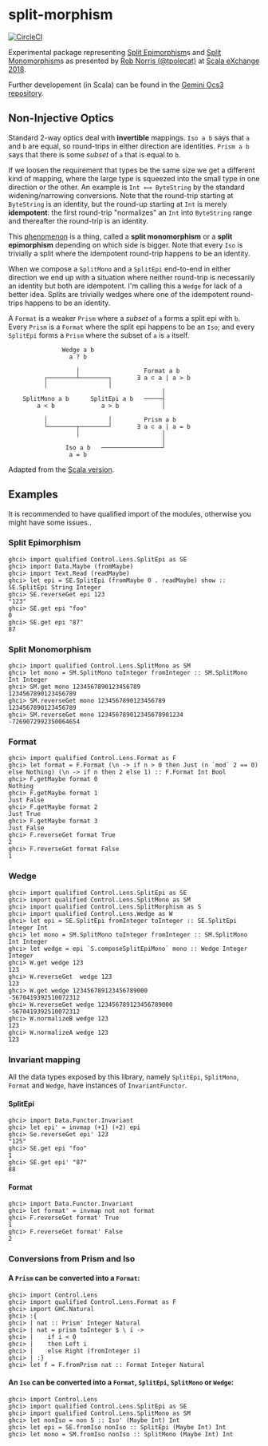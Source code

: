 split-morphism
==============

[![CircleCI](https://circleci.com/gh/gvolpe/split-morphism/tree/master.svg?style=svg)](https://circleci.com/gh/gvolpe/split-morphism/tree/master)

Experimental package representing [Split Epimorphism](https://ncatlab.org/nlab/show/split+epimorphism)s and [Split Monomorphism](https://ncatlab.org/nlab/show/split+monomorphism)s as presented by [Rob Norris (@tpolecat)](https://github.com/tpolecat) at [Scala eXchange 2018](https://skillsmatter.com/skillscasts/11626-keynote-pushing-types-and-gazing-at-the-stars).

Further developement (in Scala) can be found in the [Gemini Ocs3
repository](https://github.com/gemini-hlsw/ocs3/tree/v0.11.13/modules/core/shared/src/main/scala/gem/optics).

## Non-Injective Optics

Standard 2-way optics deal with **invertible** mappings. `Iso a b` says that `a` and `b` are equal, so round-trips in either direction are identities. `Prism a b` says that there is some *subset* of `a` that is equal to `b`.

If we loosen the requirement that types be the same size we get a different kind of mapping, where the large type is squeezed into the small type in one direction or the other. An example is `Int ⟺ ByteString` by the standard widening/narrowing conversions. Note that the round-trip starting at `ByteString` is an identity, but the round-up starting at `Int` is merely **idempotent**: the first round-trip "normalizes" an `Int` into `ByteString` range and thereafter the round-trip is an identity.

This [phenomenon](https://ncatlab.org/nlab/show/split+epimorphism) is a thing, called a **split monomorphism** or a **split epimorphism** depending on which side is bigger. Note that every `Iso` is trivially a split where the idempotent round-trip happens to be an identity.

When we compose a `SplitMono` and a `SplitEpi` end-to-end in either direction we end up with a situation where neither round-trip is necessarily an identity but both are idempotent. I'm calling this a `Wedge` for lack of a better idea. Splits are trivially wedges where one of the idempotent round-trips happens to be an identity.

A `Format` is a weaker `Prism` where a *subset* of `a` forms a split epi with `b`. Every `Prism` is a `Format` where the split epi happens to be an `Iso`; and every `SplitEpi` forms a `Prism` where the subset of `a` is `a` itself.


```
               Wedge a b
                 a ? b

                   │                  Format a b
          ┌────────┴────────┐       ∃ a ⊂ a | a > b
          │                 │
                                           │
    SplitMono a b      SplitEpi a b   ─────┤
        a < b             a > b            │

          │                 │         Prism a b
          └────────┬────────┘       ∃ a ⊂ a | a = b
                   │                       │
                                           │
                Iso a b   ─────────────────┘
                 a = b
```

Adapted from the [Scala
version](https://github.com/gemini-hlsw/ocs3/blob/develop/modules/core/shared/src/main/scala/gem/optics/README.md).

## Examples

It is recommended to have qualified import of the modules, otherwise you might have some issues..

### Split Epimorphism

```
ghci> import qualified Control.Lens.SplitEpi as SE
ghci> import Data.Maybe (fromMaybe)
ghci> import Text.Read (readMaybe)
ghci> let epi = SE.SplitEpi (fromMaybe 0 . readMaybe) show :: SE.SplitEpi String Integer
ghci> SE.reverseGet epi 123
"123"
ghci> SE.get epi "foo"
0
ghci> SE.get epi "87"
87
```

### Split Monomorphism

```
ghci> import qualified Control.Lens.SplitMono as SM
ghci> let mono = SM.SplitMono toInteger fromInteger :: SM.SplitMono Int Integer
ghci> SM.get mono 1234567890123456789
1234567890123456789
ghci> SM.reverseGet mono 1234567890123456789
1234567890123456789
ghci> SM.reverseGet mono 123456789012345678901234
-7269072992350064654
```

### Format

```
ghci> import qualified Control.Lens.Format as F
ghci> let format = F.Format (\n -> if n > 0 then Just (n `mod` 2 == 0) else Nothing) (\n -> if n then 2 else 1) :: F.Format Int Bool
ghci> F.getMaybe format 0
Nothing
ghci> F.getMaybe format 1
Just False
ghci> F.getMaybe format 2
Just True
ghci> F.getMaybe format 3
Just False
ghci> F.reverseGet format True
2
ghci> F.reverseGet format False
1
```

### Wedge

```
ghci> import qualified Control.Lens.SplitEpi as SE
ghci> import qualified Control.Lens.SplitMono as SM
ghci> import qualified Control.Lens.SplitMorphism as S
ghci> import qualified Control.Lens.Wedge as W
ghci> let epi = SE.SplitEpi fromInteger toInteger :: SE.SplitEpi Integer Int
ghci> let mono = SM.SplitMono toInteger fromInteger :: SM.SplitMono Int Integer
ghci> let wedge = epi `S.composeSplitEpiMono` mono :: Wedge Integer Integer
ghci> W.get wedge 123
123
ghci> W.reverseGet  wedge 123
123
ghci> W.get wedge 123456789123456789000
-5670419392510072312
ghci> W.reverseGet wedge 123456789123456789000
-5670419392510072312
ghci> W.normalizeB wedge 123
123
ghci> W.normalizeA wedge 123
123
```

### Invariant mapping

All the data types exposed by this library, namely `SplitEpi`, `SplitMono`, `Format` and `Wedge`, have instances of `InvariantFunctor`.

#### SplitEpi

```
ghci> import Data.Functor.Invariant
ghci> let epi' = invmap (+1) (+2) epi
ghci> Se.reverseGet epi' 123
"125"
ghci> SE.get epi "foo"
1
ghci> SE.get epi' "87"
88
```

#### Format

```
ghci> import Data.Functor.Invariant
ghci> let format' = invmap not not format
ghci> F.reverseGet format' True
1
ghci> F.reverseGet format' False
2
```

### Conversions from Prism and Iso

#### A `Prism` can be converted into a `Format`:

```
ghci> import Control.Lens
ghci> import qualified Control.Lens.Format as F
ghci> import GHC.Natural
ghci> :{
ghci> | nat :: Prism' Integer Natural
ghci> | nat = prism toInteger $ \ i ->
ghci> |    if i < 0
ghci> |    then Left i
ghci> |    else Right (fromInteger i)
ghci> | :}
ghci> let f = F.fromPrism nat :: Format Integer Natural
```

#### An `Iso` can be converted into a `Format`, `SplitEpi`, `SplitMono` or `Wedge`:

```
ghci> import Control.Lens
ghci> import qualified Control.Lens.SplitEpi as SE
ghci> import qualified Control.Lens.SplitMono as SM
ghci> let nonIso = non 5 :: Iso' (Maybe Int) Int
ghci> let epi = SE.fromIso nonIso :: SplitEpi (Maybe Int) Int
ghci> let mono = SM.fromIso nonIso :: SplitMono (Maybe Int) Int
```

